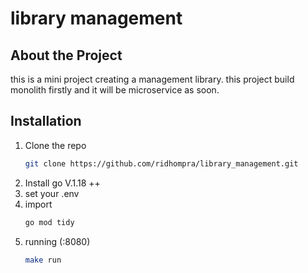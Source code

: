# library management

## About the Project
this is a mini project creating a management library. this project build monolith firstly and it will be microservice as soon.

## Installation
1. Clone the repo
   ```sh
   git clone https://github.com/ridhompra/library_management.git
   ```
2. Install go V.1.18 ++
3. set your .env
4. import
    ```sh
    go mod tidy
    ```
5. running (:8080)
    ```sh
    make run
    ```
